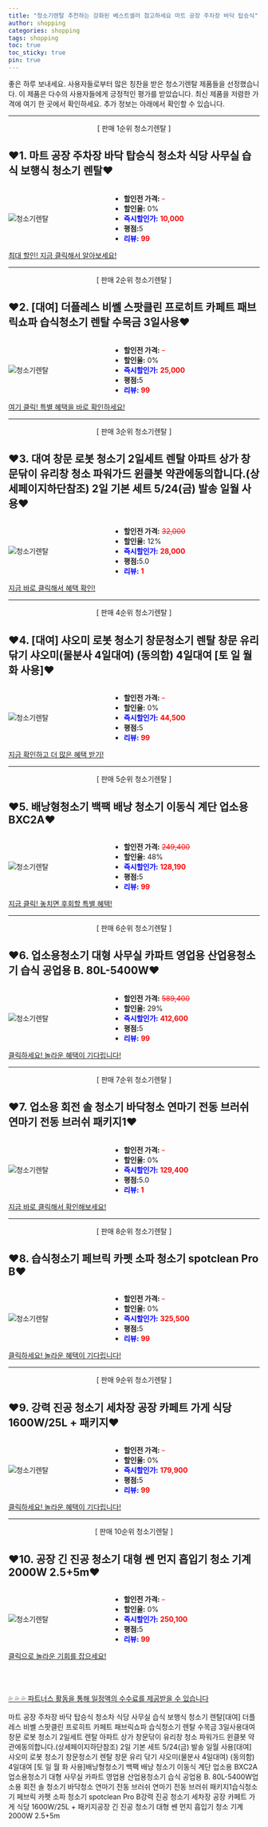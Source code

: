```yaml
---
title: "청소기렌탈 추천하는 강화된 베스트셀러 참고하세요 마트 공장 주차장 바닥 탑승식"
author: shopping
categories: shopping
tags: shopping
toc: true
toc_sticky: true
pin: true
---
```

좋은 하루 보내세요. 사용자들로부터 많은 칭찬을 받은 청소기렌탈 제품들을 선정했습니다. 이 제품은 다수의 사용자들에게 긍정적인 평가를 받았습니다. 최신 제품을 저렴한 가격에 여기 한 곳에서 확인하세요. 추가 정보는 아래에서 확인할 수 있습니다.

---
<p class="toplist" style="margin: 0 auto; display: block; width: fit-content;">[ 판매 1순위 청소기렌탈 ]</p>

<h2><strong>❤️1. 마트 공장 주차장 바닥 탑승식 청소차 식당 사무실 습식 보행식 청소기 렌탈❤️</strong></h2>

<div style="display: flex; align-items: center;">
    <div style="flex: 0.4;">
        <img src="https://thumbnail9.coupangcdn.com/thumbnails/remote/230x230ex/image/vendor_inventory/f9d6/c4dbd388e749c29a5536fe9deeb98dd42d50ba7d703f16ca7b4af5658425.jpg" alt="청소기렌탈" style="max-width: 100%;">
    </div>
    <div style="flex: 0.6; margin-left: 10px;">
        <ul>
            <li><strong>할인전 가격:</strong> <del style="color: red;">-</del></li>
            <li><strong>할인율:</strong> 0%</li>
            <li><span style='color:blue'><strong>즉시할인가:</strong></span> <span style='color:red'><strong>10,000</strong></span></li>
            <li><strong>평점:</strong>5</li>
            <li><span style='color:blue'><strong>리뷰:</strong></span> <span style='color:red'><strong>99</strong></span></li>
        </ul>
    </div>
</div>
<div class="center">
    <a href="https://William4Davisa.github.io?lptag=AF9450613&subid=githubio&pageKey=6359403859&traceid=V0-153&itemId=13419100816&vendorItemId=80673754927" class="myButton">
        최대 할인! 지금 클릭해서 알아보세요!
    </a>
</div>


---
<p class="toplist" style="margin: 0 auto; display: block; width: fit-content;">[ 판매 2순위 청소기렌탈 ]</p>

<h2><strong>❤️2. [대여] 더플레스 비쎌 스팟클린 프로히트 카페트 패브릭쇼파 습식청소기 렌탈 수목금 3일사용❤️</strong></h2>

<div style="display: flex; align-items: center;">
    <div style="flex: 0.4;">
        <img src="https://thumbnail6.coupangcdn.com/thumbnails/remote/230x230ex/image/vendor_inventory/98d2/be4eea8208d798a91b46d047fe5e84bc26b782c1d7522ef76aaae68be92c.jpg" alt="청소기렌탈" style="max-width: 100%;">
    </div>
    <div style="flex: 0.6; margin-left: 10px;">
        <ul>
            <li><strong>할인전 가격:</strong> <del style="color: red;">-</del></li>
            <li><strong>할인율:</strong> 0%</li>
            <li><span style='color:blue'><strong>즉시할인가:</strong></span> <span style='color:red'><strong>25,000</strong></span></li>
            <li><strong>평점:</strong>5</li>
            <li><span style='color:blue'><strong>리뷰:</strong></span> <span style='color:red'><strong>99</strong></span></li>
        </ul>
    </div>
</div>
<div class="center">
    <a href="https://William4Davisa.github.io?lptag=AF9450613&subid=githubio&pageKey=8231994428&traceid=V0-153&itemId=23693604960&vendorItemId=90718733269" class="myButton">
        여기 클릭! 특별 혜택을 바로 확인하세요!
    </a>
</div>


---
<p class="toplist" style="margin: 0 auto; display: block; width: fit-content;">[ 판매 3순위 청소기렌탈 ]</p>

<h2><strong>❤️3. 대여 창문 로봇 청소기 2일세트 렌탈 아파트 상가 창문닦이 유리창 청소 파워가드 윈클봇 약관에동의합니다.(상세페이지하단참조) 2일 기본 세트 5/24(금) 발송 일월 사용❤️</strong></h2>

<div style="display: flex; align-items: center;">
    <div style="flex: 0.4;">
        <img src="https://thumbnail7.coupangcdn.com/thumbnails/remote/230x230ex/image/vendor_inventory/de0d/9539c0906bc99d98e260204003e90f4ddc0c6806aa0a1989e22c0561d682.jpg" alt="청소기렌탈" style="max-width: 100%;">
    </div>
    <div style="flex: 0.6; margin-left: 10px;">
        <ul>
            <li><strong>할인전 가격:</strong> <del style="color: red;">32,000</del></li>
            <li><strong>할인율:</strong> 12%</li>
            <li><span style='color:blue'><strong>즉시할인가:</strong></span> <span style='color:red'><strong>28,000</strong></span></li>
            <li><strong>평점:</strong>5.0</li>
            <li><span style='color:blue'><strong>리뷰:</strong></span> <span style='color:red'><strong>1</strong></span></li>
        </ul>
    </div>
</div>
<div class="center">
    <a href="https://William4Davisa.github.io?lptag=AF9450613&subid=githubio&pageKey=8096306763&traceid=V0-153&itemId=22890778525&vendorItemId=90141569450" class="myButton">
        지금 바로 클릭해서 혜택 확인!
    </a>
</div>


---
<p class="toplist" style="margin: 0 auto; display: block; width: fit-content;">[ 판매 4순위 청소기렌탈 ]</p>

<h2><strong>❤️4. [대여] 샤오미 로봇 청소기 창문청소기 렌탈 창문 유리 닦기 샤오미(물분사 4일대여) (동의함) 4일대여 [토 일 월 화 사용]❤️</strong></h2>

<div style="display: flex; align-items: center;">
    <div style="flex: 0.4;">
        <img src="https://thumbnail6.coupangcdn.com/thumbnails/remote/230x230ex/image/vendor_inventory/baa1/06a6d9787ab65030520f5f83a21eed5c8e9dcc9ab1dc2780b178ae6de265.jpg" alt="청소기렌탈" style="max-width: 100%;">
    </div>
    <div style="flex: 0.6; margin-left: 10px;">
        <ul>
            <li><strong>할인전 가격:</strong> <del style="color: red;">-</del></li>
            <li><strong>할인율:</strong> 0%</li>
            <li><span style='color:blue'><strong>즉시할인가:</strong></span> <span style='color:red'><strong>44,500</strong></span></li>
            <li><strong>평점:</strong>5</li>
            <li><span style='color:blue'><strong>리뷰:</strong></span> <span style='color:red'><strong>99</strong></span></li>
        </ul>
    </div>
</div>
<div class="center">
    <a href="https://William4Davisa.github.io?lptag=AF9450613&subid=githubio&pageKey=8194292467&traceid=V0-153&itemId=23463637026&vendorItemId=90490307455" class="myButton">
        지금 확인하고 더 많은 혜택 받기!
    </a>
</div>


---
<p class="toplist" style="margin: 0 auto; display: block; width: fit-content;">[ 판매 5순위 청소기렌탈 ]</p>

<h2><strong>❤️5. 배낭형청소기 백팩 배낭 청소기 이동식 계단 업소용 BXC2A❤️</strong></h2>

<div style="display: flex; align-items: center;">
    <div style="flex: 0.4;">
        <img src="https://thumbnail7.coupangcdn.com/thumbnails/remote/230x230ex/image/vendor_inventory/96e5/e374e64cec1e360982dc9f8c51ea441e37d5a95c8a97b0b840b6bd9d752d.jpg" alt="청소기렌탈" style="max-width: 100%;">
    </div>
    <div style="flex: 0.6; margin-left: 10px;">
        <ul>
            <li><strong>할인전 가격:</strong> <del style="color: red;">249,400</del></li>
            <li><strong>할인율:</strong> 48%</li>
            <li><span style='color:blue'><strong>즉시할인가:</strong></span> <span style='color:red'><strong>128,190</strong></span></li>
            <li><strong>평점:</strong>5</li>
            <li><span style='color:blue'><strong>리뷰:</strong></span> <span style='color:red'><strong>99</strong></span></li>
        </ul>
    </div>
</div>
<div class="center">
    <a href="https://William4Davisa.github.io?lptag=AF9450613&subid=githubio&pageKey=7429954397&traceid=V0-153&itemId=19294887765&vendorItemId=90047240360" class="myButton">
        지금 클릭! 놓치면 후회할 특별 혜택!
    </a>
</div>


---
<p class="toplist" style="margin: 0 auto; display: block; width: fit-content;">[ 판매 6순위 청소기렌탈 ]</p>

<h2><strong>❤️6. 업소용청소기 대형 사무실 카파트 영업용 산업용청소기 습식 공업용 B. 80L-5400W❤️</strong></h2>

<div style="display: flex; align-items: center;">
    <div style="flex: 0.4;">
        <img src="https://thumbnail7.coupangcdn.com/thumbnails/remote/230x230ex/image/vendor_inventory/df29/d36384ea76c1cca67464cc3a5dafb5a7b74e06c647e1d8a3b3910c351707.jpg" alt="청소기렌탈" style="max-width: 100%;">
    </div>
    <div style="flex: 0.6; margin-left: 10px;">
        <ul>
            <li><strong>할인전 가격:</strong> <del style="color: red;">589,400</del></li>
            <li><strong>할인율:</strong> 29%</li>
            <li><span style='color:blue'><strong>즉시할인가:</strong></span> <span style='color:red'><strong>412,600</strong></span></li>
            <li><strong>평점:</strong>5</li>
            <li><span style='color:blue'><strong>리뷰:</strong></span> <span style='color:red'><strong>99</strong></span></li>
        </ul>
    </div>
</div>
<div class="center">
    <a href="https://William4Davisa.github.io?lptag=AF9450613&subid=githubio&pageKey=8034993789&traceid=V0-153&itemId=22478074329&vendorItemId=89520639947" class="myButton">
        클릭하세요! 놀라운 혜택이 기다립니다!
    </a>
</div>


---
<p class="toplist" style="margin: 0 auto; display: block; width: fit-content;">[ 판매 7순위 청소기렌탈 ]</p>

<h2><strong>❤️7. 업소용 회전 솔 청소기 바닥청소 연마기 전동 브러쉬 연마기 전동 브러쉬 패키지1❤️</strong></h2>

<div style="display: flex; align-items: center;">
    <div style="flex: 0.4;">
        <img src="https://thumbnail8.coupangcdn.com/thumbnails/remote/230x230ex/image/vendor_inventory/e59e/9894994454ee3eb2a1f29481b661c423b0cbd1c239d10bfe63c62a8a253d.jpg" alt="청소기렌탈" style="max-width: 100%;">
    </div>
    <div style="flex: 0.6; margin-left: 10px;">
        <ul>
            <li><strong>할인전 가격:</strong> <del style="color: red;">-</del></li>
            <li><strong>할인율:</strong> 0%</li>
            <li><span style='color:blue'><strong>즉시할인가:</strong></span> <span style='color:red'><strong>129,400</strong></span></li>
            <li><strong>평점:</strong>5.0</li>
            <li><span style='color:blue'><strong>리뷰:</strong></span> <span style='color:red'><strong>1</strong></span></li>
        </ul>
    </div>
</div>
<div class="center">
    <a href="https://William4Davisa.github.io?lptag=AF9450613&subid=githubio&pageKey=7903331327&traceid=V0-153&itemId=21666185914&vendorItemId=88716774893" class="myButton">
        지금 바로 클릭해서 확인해보세요!
    </a>
</div>


---
<p class="toplist" style="margin: 0 auto; display: block; width: fit-content;">[ 판매 8순위 청소기렌탈 ]</p>

<h2><strong>❤️8. 습식청소기 페브릭 카펫 소파 청소기 spotclean Pro B❤️</strong></h2>

<div style="display: flex; align-items: center;">
    <div style="flex: 0.4;">
        <img src="https://thumbnail6.coupangcdn.com/thumbnails/remote/230x230ex/image/vendor_inventory/5f1a/333184398a7db12d1da5543d267bb171c998a9bcdf1f191245c4df045df9.jpg" alt="청소기렌탈" style="max-width: 100%;">
    </div>
    <div style="flex: 0.6; margin-left: 10px;">
        <ul>
            <li><strong>할인전 가격:</strong> <del style="color: red;">-</del></li>
            <li><strong>할인율:</strong> 0%</li>
            <li><span style='color:blue'><strong>즉시할인가:</strong></span> <span style='color:red'><strong>325,500</strong></span></li>
            <li><strong>평점:</strong>5</li>
            <li><span style='color:blue'><strong>리뷰:</strong></span> <span style='color:red'><strong>99</strong></span></li>
        </ul>
    </div>
</div>
<div class="center">
    <a href="https://William4Davisa.github.io?lptag=AF9450613&subid=githubio&pageKey=7866565457&traceid=V0-153&itemId=21478338810&vendorItemId=88523832876" class="myButton">
        클릭하세요! 놀라운 혜택이 기다립니다!
    </a>
</div>


---
<p class="toplist" style="margin: 0 auto; display: block; width: fit-content;">[ 판매 9순위 청소기렌탈 ]</p>

<h2><strong>❤️9. 강력 진공 청소기 세차장 공장 카페트 가게 식당 1600W/25L + 패키지❤️</strong></h2>

<div style="display: flex; align-items: center;">
    <div style="flex: 0.4;">
        <img src="https://thumbnail6.coupangcdn.com/thumbnails/remote/230x230ex/image/vendor_inventory/80e3/4dea2d4c4a3de7c6bae1d8acd6520ae3d1dae43ea784e4c880f49fc07930.png" alt="청소기렌탈" style="max-width: 100%;">
    </div>
    <div style="flex: 0.6; margin-left: 10px;">
        <ul>
            <li><strong>할인전 가격:</strong> <del style="color: red;">-</del></li>
            <li><strong>할인율:</strong> 0%</li>
            <li><span style='color:blue'><strong>즉시할인가:</strong></span> <span style='color:red'><strong>179,900</strong></span></li>
            <li><strong>평점:</strong>5</li>
            <li><span style='color:blue'><strong>리뷰:</strong></span> <span style='color:red'><strong>99</strong></span></li>
        </ul>
    </div>
</div>
<div class="center">
    <a href="https://William4Davisa.github.io?lptag=AF9450613&subid=githubio&pageKey=7751108776&traceid=V0-153&itemId=20878126580&vendorItemId=88275454379" class="myButton">
        클릭하세요! 놀라운 혜택이 기다립니다!
    </a>
</div>


---
<p class="toplist" style="margin: 0 auto; display: block; width: fit-content;">[ 판매 10순위 청소기렌탈 ]</p>

<h2><strong>❤️10. 공장 긴 진공 청소기 대형 쎈 먼지 흡입기 청소 기계 2000W 2.5+5m❤️</strong></h2>

<div style="display: flex; align-items: center;">
    <div style="flex: 0.4;">
        <img src="https://thumbnail9.coupangcdn.com/thumbnails/remote/230x230ex/image/vendor_inventory/d13b/6aeb33d3de2427fbc317ad7effba2ca5fcf3bff7eab672563861d8b14d84.jpg" alt="청소기렌탈" style="max-width: 100%;">
    </div>
    <div style="flex: 0.6; margin-left: 10px;">
        <ul>
            <li><strong>할인전 가격:</strong> <del style="color: red;">-</del></li>
            <li><strong>할인율:</strong> 0%</li>
            <li><span style='color:blue'><strong>즉시할인가:</strong></span> <span style='color:red'><strong>250,100</strong></span></li>
            <li><strong>평점:</strong>5</li>
            <li><span style='color:blue'><strong>리뷰:</strong></span> <span style='color:red'><strong>99</strong></span></li>
        </ul>
    </div>
</div>
<div class="center">
    <a href="https://William4Davisa.github.io?lptag=AF9450613&subid=githubio&pageKey=8068690807&traceid=V0-153&itemId=22701383934&vendorItemId=89736971515" class="myButton">
        클릭으로 놀라운 기회를 잡으세요!
    </a>
</div>

<br><br><br>[💦 💦 💦 파트너스 활동을 통해 일정액의 수수료를 제공받을 수 있습니다](https://link.coupang.com/a/bcpT2c)<br><br>마트 공장 주차장 바닥 탑승식 청소차 식당 사무실 습식 보행식 청소기 렌탈[대여] 더플레스 비쎌 스팟클린 프로히트 카페트 패브릭쇼파 습식청소기 렌탈 수목금 3일사용대여 창문 로봇 청소기 2일세트 렌탈 아파트 상가 창문닦이 유리창 청소 파워가드 윈클봇 약관에동의합니다.(상세페이지하단참조) 2일 기본 세트 5/24(금) 발송 일월 사용[대여] 샤오미 로봇 청소기 창문청소기 렌탈 창문 유리 닦기 샤오미(물분사 4일대여) (동의함) 4일대여 [토 일 월 화 사용]배낭형청소기 백팩 배낭 청소기 이동식 계단 업소용 BXC2A업소용청소기 대형 사무실 카파트 영업용 산업용청소기 습식 공업용 B. 80L-5400W업소용 회전 솔 청소기 바닥청소 연마기 전동 브러쉬 연마기 전동 브러쉬 패키지1습식청소기 페브릭 카펫 소파 청소기 spotclean Pro B강력 진공 청소기 세차장 공장 카페트 가게 식당 1600W/25L + 패키지공장 긴 진공 청소기 대형 쎈 먼지 흡입기 청소 기계 2000W 2.5+5m
